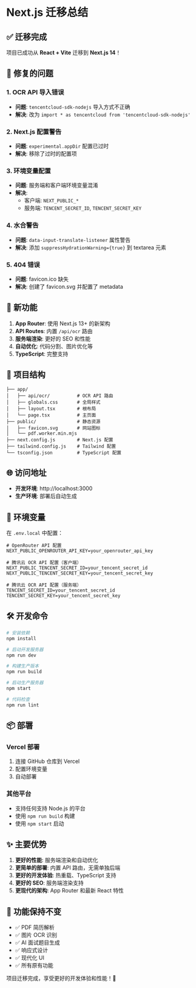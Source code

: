 # Next.js 迁移总结

## ✅ 迁移完成

项目已成功从 **React + Vite** 迁移到 **Next.js 14**！

## 🔧 修复的问题

### 1. OCR API 导入错误
- **问题**: `tencentcloud-sdk-nodejs` 导入方式不正确
- **解决**: 改为 `import * as tencentcloud from 'tencentcloud-sdk-nodejs'`

### 2. Next.js 配置警告
- **问题**: `experimental.appDir` 配置已过时
- **解决**: 移除了过时的配置项

### 3. 环境变量配置
- **问题**: 服务端和客户端环境变量混淆
- **解决**: 
  - 客户端: `NEXT_PUBLIC_*`
  - 服务端: `TENCENT_SECRET_ID`, `TENCENT_SECRET_KEY`

### 4. 水合警告
- **问题**: `data-input-translate-listener` 属性警告
- **解决**: 添加 `suppressHydrationWarning={true}` 到 textarea 元素

### 5. 404 错误
- **问题**: favicon.ico 缺失
- **解决**: 创建了 favicon.svg 并配置了 metadata

## 🚀 新功能

1. **App Router**: 使用 Next.js 13+ 的新架构
2. **API Routes**: 内置 `/api/ocr` 路由
3. **服务端渲染**: 更好的 SEO 和性能
4. **自动优化**: 代码分割、图片优化等
5. **TypeScript**: 完整支持

## 📁 项目结构

```
├── app/
│   ├── api/ocr/          # OCR API 路由
│   ├── globals.css       # 全局样式
│   ├── layout.tsx        # 根布局
│   └── page.tsx          # 主页面
├── public/               # 静态资源
│   ├── favicon.svg       # 网站图标
│   └── pdf.worker.min.mjs
├── next.config.js        # Next.js 配置
├── tailwind.config.js    # Tailwind 配置
└── tsconfig.json         # TypeScript 配置
```

## 🌐 访问地址

- **开发环境**: http://localhost:3000
- **生产环境**: 部署后自动生成

## 🔑 环境变量

在 `.env.local` 中配置：

```env
# OpenRouter API 配置
NEXT_PUBLIC_OPENROUTER_API_KEY=your_openrouter_api_key

# 腾讯云 OCR API 配置（客户端）
NEXT_PUBLIC_TENCENT_SECRET_ID=your_tencent_secret_id
NEXT_PUBLIC_TENCENT_SECRET_KEY=your_tencent_secret_key

# 腾讯云 OCR API 配置（服务端）
TENCENT_SECRET_ID=your_tencent_secret_id
TENCENT_SECRET_KEY=your_tencent_secret_key
```

## 🛠️ 开发命令

```bash
# 安装依赖
npm install

# 启动开发服务器
npm run dev

# 构建生产版本
npm run build

# 启动生产服务器
npm start

# 代码检查
npm run lint
```

## 📦 部署

### Vercel 部署
1. 连接 GitHub 仓库到 Vercel
2. 配置环境变量
3. 自动部署

### 其他平台
- 支持任何支持 Node.js 的平台
- 使用 `npm run build` 构建
- 使用 `npm start` 启动

## ✨ 主要优势

1. **更好的性能**: 服务端渲染和自动优化
2. **更简单的部署**: 内置 API 路由，无需单独后端
3. **更好的开发体验**: 热重载、TypeScript 支持
4. **更好的 SEO**: 服务端渲染支持
5. **更现代的架构**: App Router 和最新 React 特性

## 🎯 功能保持不变

- ✅ PDF 简历解析
- ✅ 图片 OCR 识别
- ✅ AI 面试题目生成
- ✅ 响应式设计
- ✅ 现代化 UI
- ✅ 所有原有功能

项目迁移完成，享受更好的开发体验和性能！🎉

